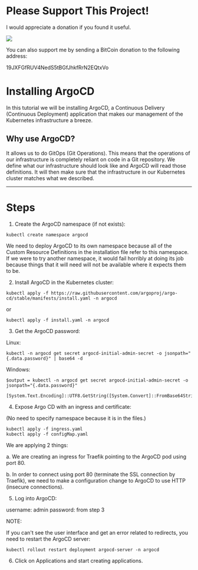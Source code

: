# Please Support This Project!

I would appreciate a donation if you found it useful.

[![](https://www.paypalobjects.com/en_US/i/btn/btn_donateCC_LG.gif)](https://www.paypal.com/cgi-bin/webscr?cmd=_donations&business=53CD2WNX3698E&lc=US&item_name=TechByteTips&item_number=Learning%2dKubernetes%2dSeries&currency_code=USD&bn=PP%2dDonationsBF%3abtn_donateCC_LG%2egif%3aNonHosted)

You can also support me by sending a BitCoin donation to the following address:

19JXFGfRUV4NedS5tBGfJhkfRrN2EQtxVo

# Installing ArgoCD

In this tutorial we will be installing ArgoCD, a Continuous Delivery (Continuous Deployment) application that makes our management of the Kubernetes infrastructure a breeze.

## Why use ArgoCD?

It allows us to do GitOps (Git Operations).  This means that the operations of our infrastructure is completely reliant on code in a Git repository.  We define what our infrastructure should look like and ArgoCD will read those definitions.  It will then make sure that the infrastructure in our Kubernetes cluster matches what we described.

---

# Steps

1. Create the ArgoCD namespace (if not exists):

  ```
  kubectl create namespace argocd
  ```

  We need to deploy ArgoCD to its own namespace because all of the Custom Resource Definitions in the installation file refer to this namespace.  If we were to try another namespace, it would fail horribly at doing its job because things that it will need will not be available where it expects them to be.

2. Install ArgoCD in the Kubernetes cluster:

  ```
  kubectl apply -f https://raw.githubusercontent.com/argoproj/argo-cd/stable/manifests/install.yaml -n argocd
  ```
  or
  ```
  kubectl apply -f install.yaml -n argocd
  ```

3. Get the ArgoCD password:

  Linux:

  ```
  kubectl -n argocd get secret argocd-initial-admin-secret -o jsonpath="{.data.password}" | base64 -d
  ```

  Windows:

  ```
  $output = kubectl -n argocd get secret argocd-initial-admin-secret -o jsonpath="{.data.password}"

  [System.Text.Encoding]::UTF8.GetString([System.Convert]::FromBase64String($output))
  ```

4. Expose Argo CD with an ingress and certificate:

  (No need to specify namespace because it is in the files.)

  ```
  kubectl apply -f ingress.yaml
  kubectl apply -f configMap.yaml
  ```

  We are applying 2 things:

  a. We are creating an ingress for Traefik pointing to the ArgoCD pod using port 80.

  b. In order to connect using port 80 (terminate the SSL connection by Traefik), we need to make a configuration change to ArgoCD to use HTTP (insecure connections).

5. Log into ArgoCD:

  username: admin
  password: from step 3

  NOTE: 

  If you can't see the user interface and get an error related to redirects, you need to restart the ArgoCD server:

  ```
  kubectl rollout restart deployment argocd-server -n argocd
  ```

6. Click on Applications and start creating applications.